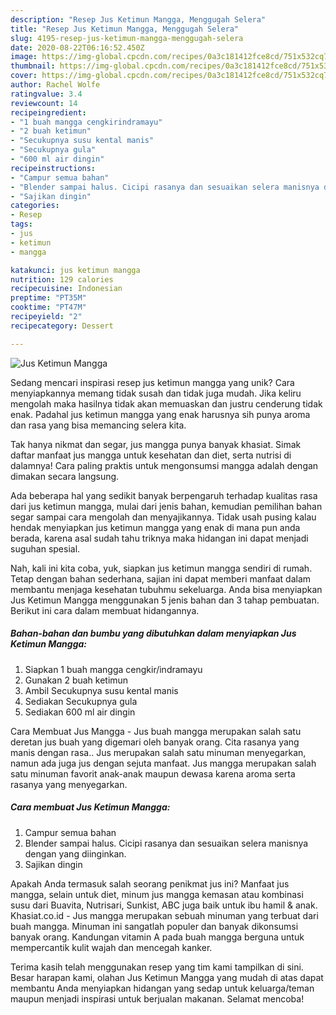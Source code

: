 ```yaml
---
description: "Resep Jus Ketimun Mangga, Menggugah Selera"
title: "Resep Jus Ketimun Mangga, Menggugah Selera"
slug: 4195-resep-jus-ketimun-mangga-menggugah-selera
date: 2020-08-22T06:16:52.450Z
image: https://img-global.cpcdn.com/recipes/0a3c181412fce8cd/751x532cq70/jus-ketimun-mangga-foto-resep-utama.jpg
thumbnail: https://img-global.cpcdn.com/recipes/0a3c181412fce8cd/751x532cq70/jus-ketimun-mangga-foto-resep-utama.jpg
cover: https://img-global.cpcdn.com/recipes/0a3c181412fce8cd/751x532cq70/jus-ketimun-mangga-foto-resep-utama.jpg
author: Rachel Wolfe
ratingvalue: 3.4
reviewcount: 14
recipeingredient:
- "1 buah mangga cengkirindramayu"
- "2 buah ketimun"
- "Secukupnya susu kental manis"
- "Secukupnya gula"
- "600 ml air dingin"
recipeinstructions:
- "Campur semua bahan"
- "Blender sampai halus. Cicipi rasanya dan sesuaikan selera manisnya dengan yang diinginkan."
- "Sajikan dingin"
categories:
- Resep
tags:
- jus
- ketimun
- mangga

katakunci: jus ketimun mangga 
nutrition: 129 calories
recipecuisine: Indonesian
preptime: "PT35M"
cooktime: "PT47M"
recipeyield: "2"
recipecategory: Dessert

---
```



![Jus Ketimun Mangga](https://img-global.cpcdn.com/recipes/0a3c181412fce8cd/751x532cq70/jus-ketimun-mangga-foto-resep-utama.jpg)

Sedang mencari inspirasi resep jus ketimun mangga yang unik? Cara menyiapkannya memang tidak susah dan tidak juga mudah. Jika keliru mengolah maka hasilnya tidak akan memuaskan dan justru cenderung tidak enak. Padahal jus ketimun mangga yang enak harusnya sih punya aroma dan rasa yang bisa memancing selera kita.

Tak hanya nikmat dan segar, jus mangga punya banyak khasiat. Simak daftar manfaat jus mangga untuk kesehatan dan diet, serta nutrisi di dalamnya! Cara paling praktis untuk mengonsumsi mangga adalah dengan dimakan secara langsung.

Ada beberapa hal yang sedikit banyak berpengaruh terhadap kualitas rasa dari jus ketimun mangga, mulai dari jenis bahan, kemudian pemilihan bahan segar sampai cara mengolah dan menyajikannya. Tidak usah pusing kalau hendak menyiapkan jus ketimun mangga yang enak di mana pun anda berada, karena asal sudah tahu triknya maka hidangan ini dapat menjadi suguhan spesial.


Nah, kali ini kita coba, yuk, siapkan jus ketimun mangga sendiri di rumah. Tetap dengan bahan sederhana, sajian ini dapat memberi manfaat dalam membantu menjaga kesehatan tubuhmu sekeluarga. Anda bisa menyiapkan Jus Ketimun Mangga menggunakan 5 jenis bahan dan 3 tahap pembuatan. Berikut ini cara dalam membuat hidangannya.

<!--inarticleads1-->

##### Bahan-bahan dan bumbu yang dibutuhkan dalam menyiapkan Jus Ketimun Mangga:

1. Siapkan 1 buah mangga cengkir/indramayu
1. Gunakan 2 buah ketimun
1. Ambil Secukupnya susu kental manis
1. Sediakan Secukupnya gula
1. Sediakan 600 ml air dingin


Cara Membuat Jus Mangga - Jus buah mangga merupakan salah satu deretan jus buah yang digemari oleh banyak orang. Cita rasanya yang manis dengan rasa.. Jus merupakan salah satu minuman menyegarkan, namun ada juga jus dengan sejuta manfaat. Jus mangga merupakan salah satu minuman favorit anak-anak maupun dewasa karena aroma serta rasanya yang menyegarkan. 

<!--inarticleads2-->

##### Cara membuat Jus Ketimun Mangga:

1. Campur semua bahan
1. Blender sampai halus. Cicipi rasanya dan sesuaikan selera manisnya dengan yang diinginkan.
1. Sajikan dingin


Apakah Anda termasuk salah seorang penikmat jus ini? Manfaat jus mangga, selain untuk diet, minum jus mangga kemasan atau kombinasi susu dari Buavita, Nutrisari, Sunkist, ABC juga baik untuk ibu hamil &amp; anak. Khasiat.co.id - Jus mangga merupakan sebuah minuman yang terbuat dari buah mangga. Minuman ini sangatlah populer dan banyak dikonsumsi banyak orang. Kandungan vitamin A pada buah mangga berguna untuk mempercantik kulit wajah dan mencegah kanker. 

Terima kasih telah menggunakan resep yang tim kami tampilkan di sini. Besar harapan kami, olahan Jus Ketimun Mangga yang mudah di atas dapat membantu Anda menyiapkan hidangan yang sedap untuk keluarga/teman maupun menjadi inspirasi untuk berjualan makanan. Selamat mencoba!
